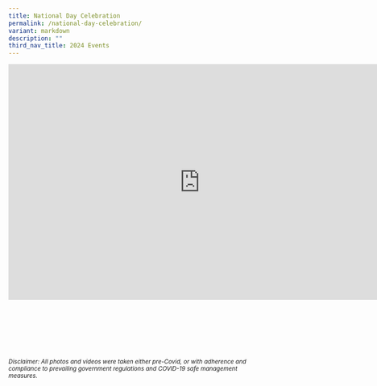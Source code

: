 ```yaml
---
title: National Day Celebration
permalink: /national-day-celebration/
variant: markdown
description: ""
third_nav_title: 2024 Events
---
```

<iframe allowfullscreen="true" height="469" width="760" frameborder="0" src="https://docs.google.com/presentation/d/e/2PACX-1vTjhKI7AfqtxwZAbMPD_Cn-kqHndM8OWixxCJVIr3jXTRAEBrruIKFHW9jdo71HKv-graGPAw2wCziH/embed?start=true&amp;loop=true&amp;delayms=3000"></iframe>



<br><br><br><br><br><br>
<sup>_Disclaimer: All photos and videos were taken either pre-Covid, or with adherence and compliance to prevailing government regulations and COVID-19 safe management measures._</sup>